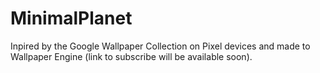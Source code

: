 # MinimalPlanet
 Inpired by the Google Wallpaper Collection on Pixel devices and made to Wallpaper Engine (link to subscribe will be available soon).
